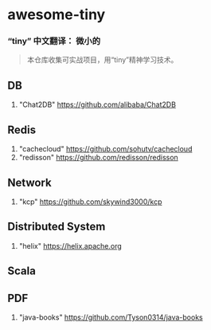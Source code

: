 # awesome-tiny

### “tiny” 中文翻译： 微小的

>本仓库收集可实战项目，用“tiny”精神学习技术。


## DB
1. "Chat2DB" https://github.com/alibaba/Chat2DB 

## Redis
1. "cachecloud" https://github.com/sohutv/cachecloud    
2. "redisson" https://github.com/redisson/redisson  

## Network
1. "kcp" https://github.com/skywind3000/kcp 

## Distributed System
1. "helix" https://helix.apache.org 

## Scala


## PDF
1. "java-books" https://github.com/Tyson0314/java-books